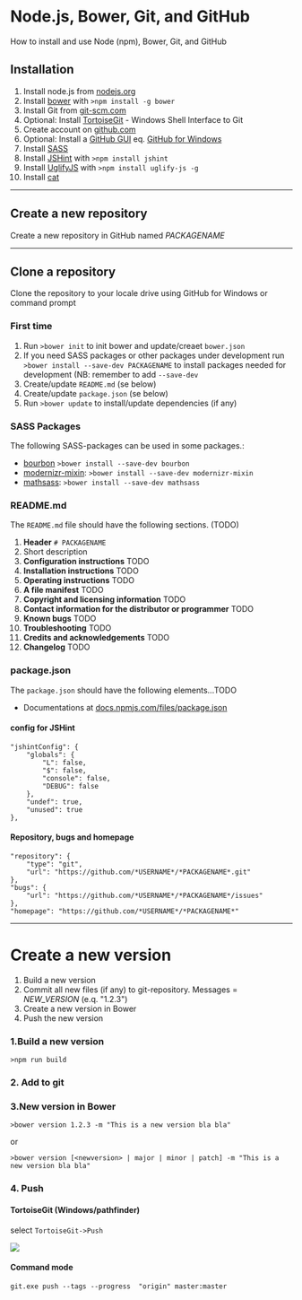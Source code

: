 # Node.js, Bower, Git, and GitHub

How to install and use Node (npm), Bower, Git, and GitHub
## Installation


1. Install node.js from [nodejs.org](https://nodejs.org/)
2. Install [bower](http://bower.io/) with `>npm install -g bower`
3. Install Git from [git-scm.com](http://git-scm.com/)
4. Optional: Install [TortoiseGit]( https://tortoisegit.org) - Windows Shell Interface to Git
5. Create account on [github.com](https://github.com) 
6. Optional: Install a [GitHub GUI](http://git-scm.com/downloads/guis) eq. [GitHub for Windows](https://windows.github.com/)
7. Install [SASS](http://sass-lang.com) 
8. Install [JSHint](http://jshint.com) with `>npm install jshint`
9. Install [UglifyJS](https://github.com/mishoo/UglifyJS2) with `>npm install uglify-js -g`
10. Install [cat](https://www.npmjs.com/package/cat)

---

## Create a new repository
Create a new repository in GitHub named *PACKAGENAME* 

---

## Clone a repository
Clone the repository to your locale drive using GitHub for Windows or command prompt

### First time
1.	Run `>bower init` to init bower and update/creaet `bower.json`
2.	If you need SASS packages or other packages under development run `>bower install --save-dev PACKAGENAME` to install packages needed for development (NB: remember to add `--save-dev`
3.	Create/update `README.md` (se below)
4.	Create/update `package.json` (se below)
5.	Run `>bower update` to install/update dependencies (if any) 

### SASS Packages
The following SASS-packages can be used in some packages.:

- [bourbon](http://bourbon.io)  `>bower install --save-dev bourbon`
- [modernizr-mixin](https://github.com/danielguillan/modernizr-mixin): `>bower install --save-dev modernizr-mixin`
- [mathsass](https://github.com/terkel/mathsass): `>bower install --save-dev mathsass`

### README.md
The `README.md` file should have the following sections. (TODO)

1. **Header** `# PACKAGENAME`
2. Short description
3. **Configuration instructions** TODO
4. **Installation instructions** TODO
5. **Operating instructions** TODO
6. **A file manifest** TODO
7. **Copyright and licensing information** TODO
8. **Contact information for the distributor or programmer** TODO
9. **Known bugs** TODO
10. **Troubleshooting** TODO
11. **Credits and acknowledgements** TODO
12. **Changelog** TODO

### package.json 
The `package.json` should have the following elements...TODO

- Documentations at [docs.npmjs.com/files/package.json](https://docs.npmjs.com/files/package.json)
 

#### config for JSHint
    "jshintConfig": {
    	"globals": {
    		"L": false,
    		"$": false,
    		"console": false,
    		"DEBUG": false
    	},
    	"undef": true,
    	"unused": true
    },


#### Repository, bugs and homepage
    "repository": {
    	"type": "git",
    	"url": "https://github.com/*USERNAME*/*PACKAGENAME*.git"
    },  
	"bugs": {
    	"url": "https://github.com/*USERNAME*/*PACKAGENAME*/issues"  	
	},  
	"homepage": "https://github.com/*USERNAME*/*PACKAGENAME*"


---
# Create a new version 

1. Build a new version
2. Commit all new files (if any) to git-repository. Messages = *NEW_VERSION* (e.q. "1.2.3")
3. Create a new version in Bower
4. Push the new version

### 1.Build a new version
    >npm run build
    
### 2. Add to git

### 3.New version in Bower
    >bower version 1.2.3 -m "This is a new version bla bla"
or

	>bower version [<newversion> | major | minor | patch] -m "This is a new version bla bla"


### 4. Push
#### TortoiseGit (Windows/pathfinder) 
select `TortoiseGit->Push` 

![](http://i.imgur.com/IFg6Lw2.png)
    

#### Command mode

    git.exe push --tags --progress  "origin" master:master